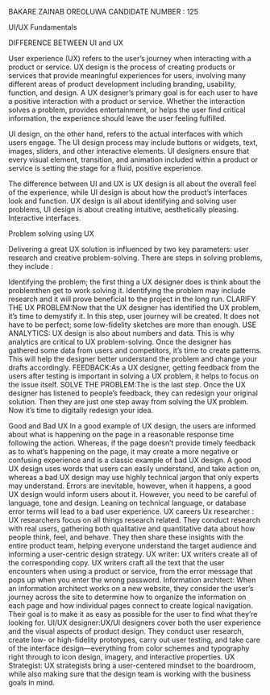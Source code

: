 BAKARE ZAINAB OREOLUWA 
CANDIDATE NUMBER : 125

UI/UX Fundamentals 

DIFFERENCE BETWEEN UI and UX


User experience (UX) refers to the user’s journey when interacting with a product or service. UX design is the process of creating products or services that provide meaningful experiences for users, involving many different areas of product development including branding, usability, function, and design. A UX designer’s primary goal is for each user to have a positive interaction with a product or service. Whether the interaction solves a problem, provides entertainment, or helps the user find critical information, the experience should leave the user feeling fulfilled. 

UI design, on the other hand, refers to the actual interfaces with which users engage. The UI design process may include buttons or widgets, text, images, sliders, and other interactive elements. UI designers ensure that every visual element, transition, and animation included within a product or service is setting the stage for a fluid, positive experience. 

The difference between UI and UX is UX design is all about the overall feel of the experience, while UI design is about how the product’s interfaces look and function. UX design is all about identifying and solving user problems, UI design is about creating intuitive, aesthetically pleasing. Interactive interfaces.

Problem solving using UX

Delivering a great UX solution is influenced by two key parameters: user research and creative problem-solving. There are steps in solving problems, they include : 

Identifying the problem; the first thing a UX designer does is think about the problemthen get to work solving it. Identifying the problem may include research and it will prove beneficial to the project in the long run.
CLARIFY THE UX PROBLEM:Now that the UX designer has identified the UX problem, it’s time to demystify it. In this step, user journey will be created. It does not have to be perfect; some low-fidelity sketches are more than enough.
USE ANALYTICS: UX design is also about numbers and data. This is why analytics are critical to UX problem-solving. Once the designer has gathered some data from users and competitors, it’s time to create patterns. This will help the designer better understand the problem and change your drafts accordingly.
FEEDBACK:As a UX designer, getting feedback from the users after testing is important in solving a UX problem, it helps to focus on the issue itself. 
SOLVE THE PROBLEM:The is the last step. Once the UX designer has listened to people’s feedback, they can redesign your original solution. Then they are just one step away from solving the UX problem. Now it’s time to digitally redesign your idea.

Good and Bad UX
In a good example of UX design, the users are informed about what is happening on the page in a reasonable response time following the action. Whereas, if the page doesn’t provide timely feedback as to what’s happening on the page, it may create a more negative or confusing experience and is a classic example of bad UX design. A good UX design uses words that users can easily understand, and take action on, whereas a bad UX design may use highly technical jargon that only experts may understand. Errors are inevitable, however, when it happens, a good UX design would inform users about it. However, you need to be careful of language, tone and design. Leaning on technical language, or database error terms will lead to a bad user experience.
UX careers
 Ux researcher :  UX researchers focus on all things research related. They conduct research with real users, gathering both qualitative and quantitative data about how people think, feel, and behave. They then share these insights with the entire product team, helping everyone understand the target audience and informing a user-centric design strategy. 
UX writer: UX writers create all of the corresponding copy. UX writers craft all the text that the user encounters when using a product or service, from the error message that pops up when you enter the wrong password. 
Information architect: When an information architect works on a new website, they consider the user’s journey across the site to determine how to organize the information on each page and how individual pages connect to create logical navigation. Their goal is to make it as easy as possible for the user to find what they’re looking for.
UI/UX designer:UX/UI designers cover both the user experience and the visual aspects of product design. They conduct user research, create low- or high-fidelity prototypes, carry out user testing, and take care of the interface design—everything from color schemes and typography right through to icon design, imagery, and interactive properties.
UX Strategist: UX strategists bring a user-centered mindset to the boardroom, while also making sure that the design team is working with the business goals in mind.










